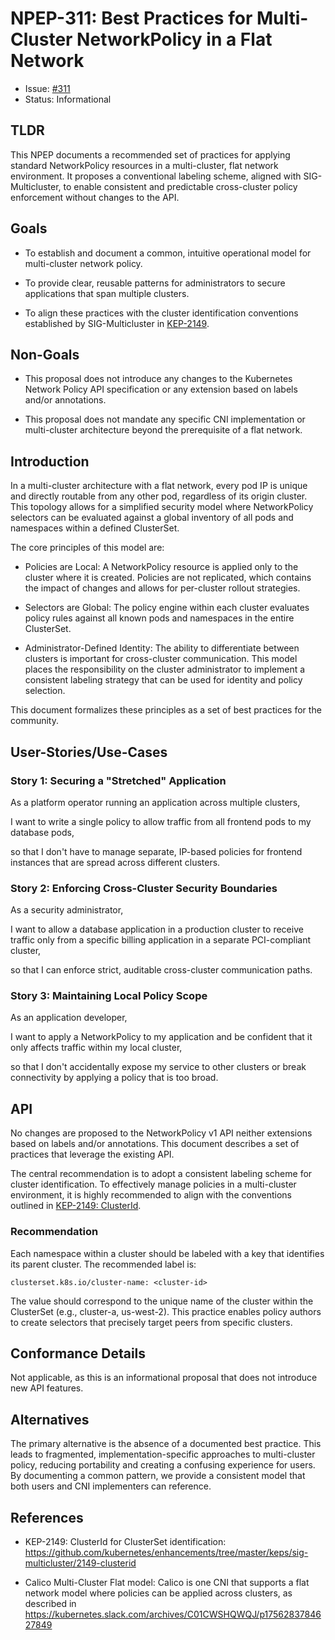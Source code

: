 # NPEP-311: Best Practices for Multi-Cluster NetworkPolicy in a Flat Network 

* Issue:
  [#311](https://github.com/kubernetes-sigs/network-policy-api/issues/311)
* Status: Informational

## TLDR

This NPEP documents a recommended set of practices for applying standard
NetworkPolicy resources in a multi-cluster, flat network environment. It
proposes a conventional labeling scheme, aligned with SIG-Multicluster, to
enable consistent and predictable cross-cluster policy enforcement without
changes to the API.

## Goals

* To establish and document a common, intuitive operational model for
  multi-cluster network policy.

* To provide clear, reusable patterns for administrators to secure applications
  that span multiple clusters.

* To align these practices with the cluster identification conventions
  established by SIG-Multicluster in
  [KEP-2149](https://github.com/kubernetes/enhancements/tree/master/keps/sig-multicluster/2149-clusterid).

## Non-Goals

* This proposal does not introduce any changes to the Kubernetes Network Policy
  API specification or any extension based on labels and/or annotations.

* This proposal does not mandate any specific CNI implementation or
  multi-cluster architecture beyond the prerequisite of a flat network.

## Introduction

In a multi-cluster architecture with a flat network, every pod IP is unique and
directly routable from any other pod, regardless of its origin cluster. This
topology allows for a simplified security model where NetworkPolicy selectors
can be evaluated against a global inventory of all pods and namespaces within a
defined ClusterSet.

The core principles of this model are:

* Policies are Local: A NetworkPolicy resource is applied only to the cluster
  where it is created. Policies are not replicated, which contains the impact of
  changes and allows for per-cluster rollout strategies.

* Selectors are Global: The policy engine within each cluster evaluates policy
  rules against all known pods and namespaces in the entire ClusterSet.

* Administrator-Defined Identity: The ability to differentiate between clusters
  is important for cross-cluster communication. This model places the
  responsibility on the cluster administrator to implement a consistent labeling
  strategy that can be used for identity and policy selection.

This document formalizes these principles as a set of best practices for the
community.

## User-Stories/Use-Cases

### Story 1: Securing a "Stretched" Application

As a platform operator running an application across multiple clusters,

I want to write a single policy to allow traffic from all frontend pods to my
database pods,

so that I don't have to manage separate, IP-based policies for frontend
instances that are spread across different clusters.

### Story 2: Enforcing Cross-Cluster Security Boundaries

As a security administrator,

I want to allow a database application in a production cluster to receive
traffic only from a specific billing application in a separate PCI-compliant
cluster,

so that I can enforce strict, auditable cross-cluster communication paths.

### Story 3: Maintaining Local Policy Scope

As an application developer,

I want to apply a NetworkPolicy to my application and be confident that it only
affects traffic within my local cluster,

so that I don't accidentally expose my service to other clusters or break
connectivity by applying a policy that is too broad.

## API

No changes are proposed to the NetworkPolicy v1 API neither extensions based on
labels and/or annotations. This document describes a set of practices that
leverage the existing API.

The central recommendation is to adopt a consistent labeling scheme for cluster
identification. To effectively manage policies in a multi-cluster environment,
it is highly recommended to align with the conventions outlined in [KEP-2149:
ClusterId](https://github.com/kubernetes/enhancements/tree/master/keps/sig-multicluster/2149-clusterid).

### Recommendation

Each namespace within a cluster should be labeled with a key that identifies its
parent cluster. The recommended label is:

`clusterset.k8s.io/cluster-name: <cluster-id>`

The <cluster-id> value should correspond to the unique name of the cluster
within the ClusterSet (e.g., cluster-a, us-west-2). This practice enables policy
authors to create selectors that precisely target peers from specific clusters.

## Conformance Details

Not applicable, as this is an informational proposal that does not introduce new
API features.

## Alternatives

The primary alternative is the absence of a documented best practice. This leads
to fragmented, implementation-specific approaches to multi-cluster policy,
reducing portability and creating a confusing experience for users. By
documenting a common pattern, we provide a consistent model that both users and
CNI implementers can reference.

## References

* KEP-2149: ClusterId for ClusterSet identification:
  https://github.com/kubernetes/enhancements/tree/master/keps/sig-multicluster/2149-clusterid

* Calico Multi-Cluster Flat model: Calico is one CNI that supports a flat
  network model where policies can be applied across clusters, as described in
  https://kubernetes.slack.com/archives/C01CWSHQWQJ/p1756283784627849